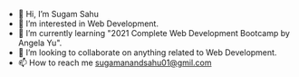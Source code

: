 - 👋 Hi, I’m Sugam Sahu
- 👀 I’m interested in Web Development.
- 🌱 I’m currently learning "2021 Complete Web Development Bootcamp by Angela Yu".
- 💞️ I’m looking to collaborate on anything related to Web Development.
- 📫 How to reach me sugamanandsahu01@gmil.com

<!---
iSugam/iSugam is a ✨ special ✨ repository because its `README.md` (this file) appears on your GitHub profile.
You can click the Preview link to take a look at your changes.
--->
